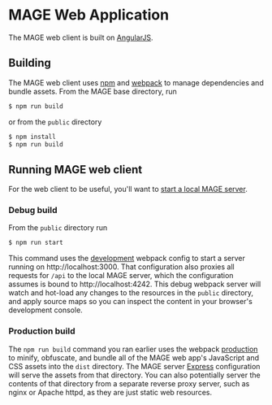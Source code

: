 # MAGE Web Application

The MAGE web client is built on [AngularJS](https://angularjs.org/).

## Building

The MAGE web client uses [npm](https://www.npmjs.com/) and [webpack](https://webpack.js.org/) to manage dependencies and bundle assets.
From the MAGE base directory, run
```bash
$ npm run build
```
or from the `public` directory
```bash
$ npm install
$ npm run build
```

## Running MAGE web client

For the web client to be useful, you'll want to [start a local MAGE server](../README.md#running-the-server).

### Debug build

From the `public` directory run
```bash
$ npm run start
```
This command uses the [development](webpack.dev.js) webpack config to start a server running on http://localhost:3000.  That 
configuration also proxies all requests for `/api` to the local MAGE server, which the configuration assumes is bound to
http://localhost:4242.  This debug webpack server will watch and hot-load any changes to the resources in the `public` 
directory, and apply source maps so you can inspect the content in your browser's development console.

### Production build

The `npm run build` command you ran earlier uses the webpack [production](webpack.prod.js) to minify, obfuscate, and bundle 
all of the MAGE web app's JavaScript and CSS assets into the `dist` directory.  The MAGE server [Express](../express.js) 
configuration will serve the assets from that directory.  You can also potentially server the contents of that directory 
from a separate reverse proxy server, such as nginx or Apache httpd, as they are just static web resources.

